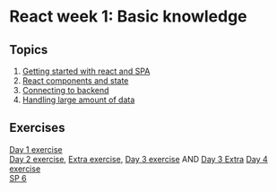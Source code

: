 # React week 1: Basic knowledge


## Topics
1. [Getting started with react and SPA](w1d1_es6_react.md)  
2. [React components and state](w1d2_state.md)  
3. [Connecting to backend](w1d3_ajax_jsonserver.md)
4. [Handling large amount of data](w1d4_large_data.md)

## Exercises
[Day 1 exercise](https://docs.google.com/document/d/1OGHsWR8gvubw4R64GBEQqkiPxZutxmWFsd7Ac5z0ygg/edit?usp=sharing)  
[Day 2 exercise](https://docs.google.com/document/d/1jcID_BCywrYf48ee0X9oUHgJOxRfZgRQKczCWQiLGvE/edit?usp=sharing), [Extra exercise](https://docs.google.com/document/d/15oxKKJXSJ1uju8wmRJNXnSE2QuegfwL-Rm3dmtBOhfw/edit?usp=sharing), 
[Day 3 exercise](../../exercises/daily/REACT_W1D3_Fetch_UI_Updates1.md) AND 
[Day 3 Extra](../../exercises/daily/REACT_W1D3_Fetch_UI_Updates2.md) 
[Day 4 exercise](../../exercises/daily/REACT_W1D4_Large_data.md)  
[SP 6](../../exercises/SPs/SP6.md)  

